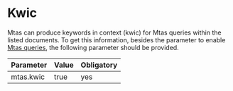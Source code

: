 # Kwic

Mtas can produce keywords in context (kwic) for Mtas queries within the listed documents. To get this information, besides the parameter to enable [Mtas queries](search_query.html), the following parameter should be provided.

| Parameter             | Value  | Obligatory  |
|-----------------------|--------|-------------|
| mtas.kwic             | true   | yes         |



